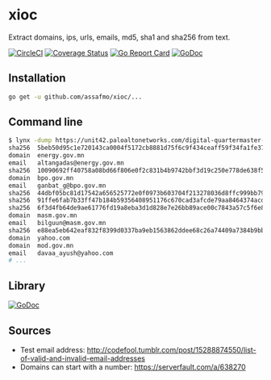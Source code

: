# xioc

Extract domains, ips, urls, emails, md5, sha1 and sha256 from text.

[![CircleCI](https://circleci.com/gh/assafmo/xioc.svg?style=shield&circle-token=53b168115c42a883184dd01267d549aed80c2f49)](https://circleci.com/gh/assafmo/xioc)
[![Coverage Status](https://coveralls.io/repos/github/assafmo/xioc/badge.svg?branch=master)](https://coveralls.io/github/assafmo/xioc?branch=master)
[![Go Report Card](https://goreportcard.com/badge/github.com/assafmo/xioc)](https://goreportcard.com/report/github.com/assafmo/xioc)
[![GoDoc](https://godoc.org/github.com/assafmo/xioc?status.svg)](https://godoc.org/github.com/assafmo/xioc)

## Installation

```bash
go get -u github.com/assafmo/xioc/...
```

## Command line

```bash
$ lynx -dump https://unit42.paloaltonetworks.com/digital-quartermaster-scenario-demonstrated-in-attacks-against-the-mongolian-government/ | xioc
sha256  5beb50d95c1e720143ca0004f5172cb8881d75f6c9f434ceaff59f34fa1fe378
domain  energy.gov.mn
email   altangadas@energy.gov.mn
sha256  10090692ff40758a08bd66f806e0f2c831b4b9742bbf3d19c250e778de638f57
domain  bpo.gov.mn
email   ganbat_g@bpo.gov.mn
sha256  44dbf05bc81d17542a656525772e0f0973b603704f213278036d8ffc999bb79a
sha256  91ffe6fab7b33ff47b184b59356408951176c670cad3afcde79aa8464374acd3
sha256  6f3d4fb64de9ae61776fd19a8eba3d1d828e7e26bb89ace00c7843a57c5f6e8a
domain  masm.gov.mn
email   bilguun@masm.gov.mn
sha256  e88ea5eb642eaf832f8399d0337ba9eb1563862ddee68c26a74409a7384b9bb9
domain  yahoo.com
domain  mod.gov.mn
email   davaa_ayush@yahoo.com
# ...
```

## Library

[![GoDoc](https://godoc.org/github.com/assafmo/xioc/xioc?status.svg)](https://godoc.org/github.com/assafmo/xioc/xioc)

## Sources

- Test email address: http://codefool.tumblr.com/post/15288874550/list-of-valid-and-invalid-email-addresses
- Domains can start with a number: https://serverfault.com/a/638270
